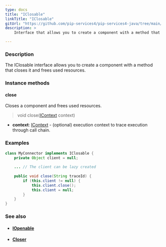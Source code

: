 ```yaml
---
type: docs
title: "IClosable"
linkTitle: "IClosable"
gitUrl: "https://github.com/pip-services4/pip-services4-java/tree/main/pip-services4-components-java"
description: >
    Interface that allows you to create a component with a method that closes it and frees used resources.

---
```


### Description

The IClosable interface allows you to create a component with a method that closes it and frees used resources.

### Instance methods

#### close
Closes a component and frees used resources.

> void close([IContext](../../context/context) context)

- **context**: [IContext](../../context/context) - (optional) execution context to trace execution through call chain.

### Examples
```java
class MyConnector implements IClosable {
    private Object client = null;
    
    ... // The client can be lazy created
    
    public void close(String traceId) {
        if (this.client != null) {
            this.client.close();
            this.client = null;
        }
    }
}

```

### See also
- #### [IOpenable](../iopenable)
- #### [Closer](../closer)
